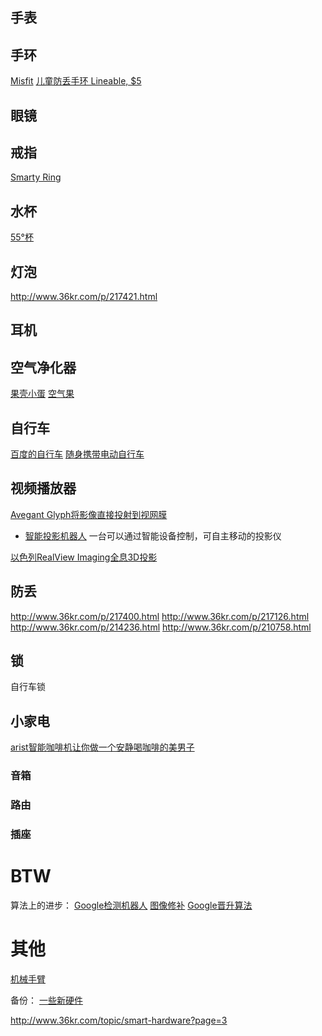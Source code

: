 

## 手表


## 手环
[Misfit](http://www.36kr.com/p/215428.html)
[儿童防丢手环 Lineable, $5](http://www.36kr.com/p/216060.html)

## 眼镜
## 戒指
[Smarty Ring](http://www.36kr.com/p/217244.html)

## 水杯

[55°杯](http://www.36kr.com/p/217488.html)


## 灯泡
http://www.36kr.com/p/217421.html

## 耳机

## 空气净化器
[果壳小蛋](http://www.36kr.com/p/217233.html)
[空气果](http://www.36kr.com/p/213563.html)

## 自行车
[百度的自行车](http://www.36kr.com/p/217239.html)
[随身携带电动自行车](http://next.36kr.com/posts/3506)

## 视频播放器
[Avegant Glyph将影像直接投射到视网膜](http://www.36kr.com/p/216471.html)

* [智能投影机器人](http://www.36kr.com/p/216239.html)
一台可以通过智能设备控制，可自主移动的投影仪

[以色列RealView Imaging全息3D投影](http://www.36kr.com/p/217310.html)

## 防丢
http://www.36kr.com/p/217400.html
http://www.36kr.com/p/217126.html
http://www.36kr.com/p/214236.html
http://www.36kr.com/p/210758.html
## 锁
自行车锁


## 小家电
[arist智能咖啡机让你做一个安静喝咖啡的美男子](http://www.36kr.com/p/216860.html)

### 音箱
### 路由
### 插座




# BTW
算法上的进步：
[Google检测机器人](http://www.36kr.com/p/217530.html)
[图像修补](http://www.36kr.com/p/217539.html)
[Google晋升算法](http://www.36kr.com/p/217242.html)


# 其他
[机械手臂](http://www.36kr.com/p/207549.html)


备份：
[一些新硬件](http://www.36kr.com/p/217248.html)

http://www.36kr.com/topic/smart-hardware?page=3
